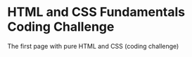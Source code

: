 # HTML and CSS Fundamentals Coding Challenge

The first page with pure HTML and CSS (coding challenge)
